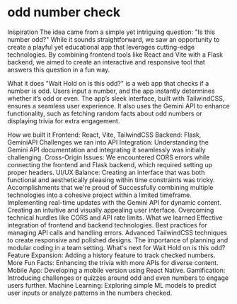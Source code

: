 # odd number check
Inspiration
The idea came from a simple yet intriguing question: "Is this number odd?" While it sounds straightforward, we saw an opportunity to create a playful yet educational app that leverages cutting-edge technologies. By combining frontend tools like React and Vite with a Flask backend, we aimed to create an interactive and responsive tool that answers this question in a fun way.

What it does
"Wait Hold on is this odd?" is a web app that checks if a number is odd. Users input a number, and the app instantly determines whether it’s odd or even. The app’s sleek interface, built with TailwindCSS, ensures a seamless user experience. It also uses the Gemini API to enhance functionality, such as fetching random facts about odd numbers or displaying trivia for extra engagement.

How we built it
Frontend: React, Vite, TailwindCSS
Backend: Flask, GeminiAPI
Challenges we ran into
API Integration: Understanding the Gemini API documentation and integrating it seamlessly was initially challenging.
Cross-Origin Issues: We encountered CORS errors while connecting the frontend and Flask backend, which required setting up proper headers.
UI/UX Balance: Creating an interface that was both functional and aesthetically pleasing within time constraints was tricky.
Accomplishments that we're proud of
Successfully combining multiple technologies into a cohesive project within a limited timeframe.
Implementing real-time updates with the Gemini API for dynamic content.
Creating an intuitive and visually appealing user interface.
Overcoming technical hurdles like CORS and API rate limits.
What we learned
Effective integration of frontend and backend technologies.
Best practices for managing API calls and handling errors.
Advanced TailwindCSS techniques to create responsive and polished designs.
The importance of planning and modular coding in a team setting.
What's next for Wait Hold on is this odd?
Feature Expansion: Adding a history feature to track checked numbers.
More Fun Facts: Enhancing the trivia with more APIs for diverse content.
Mobile App: Developing a mobile version using React Native.
Gamification: Introducing challenges or quizzes around odd and even numbers to engage users further.
Machine Learning: Exploring simple ML models to predict user inputs or analyze patterns in the numbers checked.
